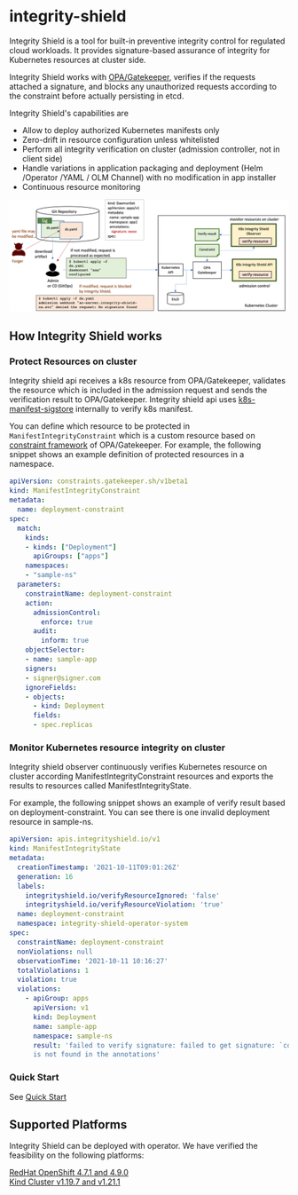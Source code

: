 # integrity-shield
Integrity Shield is a tool for built-in preventive integrity control for regulated cloud workloads. It provides signature-based assurance of integrity for Kubernetes resources at cluster side.  

Integrity Shield works with [OPA/Gatekeeper](https://github.com/open-policy-agent/gatekeeper), verifies if the requests attached a signature, and blocks any unauthorized requests according to the constraint before actually persisting in etcd. 

Integrity Shield's capabilities are
- Allow to deploy authorized Kubernetes manifests only
- Zero-drift in resource configuration unless whitelisted
- Perform all integrity verification on cluster (admission controller, not in client side)
- Handle variations in application packaging and deployment (Helm /Operator /YAML / OLM Channel) with no modification in app installer
- Continuous resource monitoring

![Scenario](./docs/new-ishield-scenario.png)

## How Integrity Shield works

### Protect Resources on cluster
Integrity shield api receives a k8s resource from OPA/Gatekeeper, validates the resource which is included in the admission request and sends the verification result to OPA/Gatekeeper.
Integrity shield api uses [k8s-manifest-sigstore](https://github.com/sigstore/k8s-manifest-sigstore) internally to verify k8s manifest.

You can define which resource to be protected in `ManifestIntegrityConstraint` which is a custom resource based on [constraint framework](https://open-policy-agent.github.io/gatekeeper/website/docs/howto/#constraints) of OPA/Gatekeeper.
For example, the following snippet shows an example definition of protected resources in a namespace. 
```yaml
apiVersion: constraints.gatekeeper.sh/v1beta1
kind: ManifestIntegrityConstraint
metadata:
  name: deployment-constraint
spec:
  match:
    kinds:
    - kinds: ["Deployment"]
      apiGroups: ["apps"]
    namespaces:
    - "sample-ns"
  parameters:
    constraintName: deployment-constraint
    action:
      admissionControl:
        enforce: true
      audit:
        inform: true
    objectSelector:
    - name: sample-app
    signers:
    - signer@signer.com
    ignoreFields:
    - objects:
      - kind: Deployment
      fields:
      - spec.replicas
```


### Monitor Kubernetes resource integrity on cluster
Integrity shield observer continuously verifies Kubernetes resource on cluster according ManifestIntegrityConstraint resources and exports the results to resources called ManifestIntegrityState.

For example, the following snippet shows an example of verify result based on deployment-constraint. You can see there is one invalid deployment resource in sample-ns.

```yaml
apiVersion: apis.integrityshield.io/v1
kind: ManifestIntegrityState
metadata:
  creationTimestamp: '2021-10-11T09:01:26Z'
  generation: 16
  labels:
    integrityshield.io/verifyResourceIgnored: 'false'
    integrityshield.io/verifyResourceViolation: 'true'
  name: deployment-constraint
  namespace: integrity-shield-operator-system
spec:
  constraintName: deployment-constraint
  nonViolations: null
  observationTime: '2021-10-11 10:16:27'
  totalViolations: 1
  violation: true
  violations:
    - apiGroup: apps
      apiVersion: v1
      kind: Deployment
      name: sample-app
      namespace: sample-ns
      result: 'failed to verify signature: failed to get signature: `cosign.sigstore.dev/message`
      is not found in the annotations'
```

### Quick Start
See [Quick Start](docs/README_QUICK.md)

## Supported Platforms

Integrity Shield can be deployed with operator. We have verified the feasibility on the following platforms:

[RedHat OpenShift 4.7.1 and 4.9.0](https://www.openshift.com)  
[Kind Cluster v1.19.7 and v1.21.1](https://kind.sigs.k8s.io)